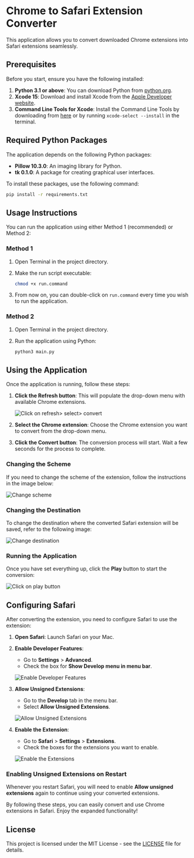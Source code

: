 # Chrome to Safari Extension Converter

This application allows you to convert downloaded Chrome extensions into Safari extensions seamlessly.

## Prerequisites

Before you start, ensure you have the following installed:

1. **Python 3.1 or above**: You can download Python from [python.org](https://www.python.org/downloads/).
2. **Xcode 15**: Download and install Xcode from the [Apple Developer website](https://developer.apple.com/xcode/).
3. **Command Line Tools for Xcode**: Install the Command Line Tools by downloading from [here](https://developer.apple.com/xcode/resources/) or by running `xcode-select --install` in the terminal.

## Required Python Packages

The application depends on the following Python packages:

- **Pillow 10.3.0**: An imaging library for Python.
- **tk 0.1.0**: A package for creating graphical user interfaces.

To install these packages, use the following command:

```bash
pip install -r requirements.txt
```

## Usage Instructions

You can run the application using either Method 1 (recommended) or Method 2:

### Method 1

1. Open Terminal in the project directory.
2. Make the run script executable:
    
    ```bash
    chmod +x run.command
    ```
    
3. From now on, you can double-click on `run.command` every time you wish to run the application.

### Method 2

1. Open Terminal in the project directory.
2. Run the application using Python:
    
    ```bash
    python3 main.py
    ```
    

## Using the Application

Once the application is running, follow these steps:

1. **Click the Refresh button**: This will populate the drop-down menu with available Chrome extensions.
    
    ![Click on refresh> select> convert](./images/1.gif)
    
2. **Select the Chrome extension**: Choose the Chrome extension you want to convert from the drop-down menu.
3. **Click the Convert button**: The conversion process will start. Wait a few seconds for the process to complete.

### Changing the Scheme

If you need to change the scheme of the extension, follow the instructions in the image below:

![Change scheme](./images/2a.png)

### Changing the Destination

To change the destination where the converted Safari extension will be saved, refer to the following image:

![Change destination](./images/2b.png)

### Running the Application

Once you have set everything up, click the **Play** button to start the conversion:

![Click on play button](./images/2c.gif)

## Configuring Safari

After converting the extension, you need to configure Safari to use the extension:

1. **Open Safari**: Launch Safari on your Mac.
2. **Enable Developer Features**:
    - Go to **Settings** > **Advanced**.
    - Check the box for **Show Develop menu in menu bar**.
    
    ![Enable Developer Features](./images/3a.png)
    
3. **Allow Unsigned Extensions**:
    - Go to the **Develop** tab in the menu bar.
    - Select **Allow Unsigned Extensions**.
    
    ![Allow Unsigned Extensions](./images/3b.png)
    
4. **Enable the Extension**:
    - Go to **Safari** > **Settings** > **Extensions**.
    - Check the boxes for the extensions you want to enable.
    
    ![Enable the Extensions](./images/3c.png)
    

### Enabling Unsigned Extensions on Restart

Whenever you restart Safari, you will need to enable **Allow unsigned extensions** again to continue using your converted extensions.

By following these steps, you can easily convert and use Chrome extensions in Safari. Enjoy the expanded functionality!

## License
This project is licensed under the MIT License - see the [LICENSE](LICENSE) file for details.